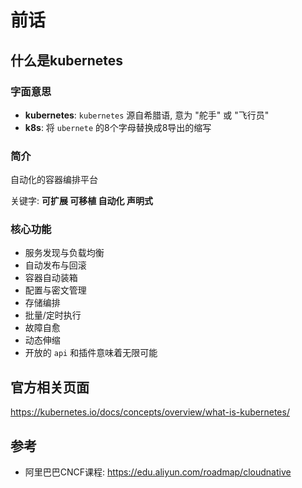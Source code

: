 # 前话

## 什么是kubernetes

### 字面意思

- **kubernetes**: `kubernetes` 源自希腊语, 意为 "舵手" 或 "飞行员"
- **k8s**: 将 `ubernete` 的8个字母替换成8导出的缩写

### 简介

自动化的容器编排平台

关键字: **可扩展 可移植 自动化 声明式**

### 核心功能

- 服务发现与负载均衡
- 自动发布与回滚
- 容器自动装箱
- 配置与密文管理
- 存储编排
- 批量/定时执行
- 故障自愈
- 动态伸缩
- 开放的 `api` 和插件意味着无限可能

## 官方相关页面

https://kubernetes.io/docs/concepts/overview/what-is-kubernetes/

## 参考

- 阿里巴巴CNCF课程: https://edu.aliyun.com/roadmap/cloudnative
